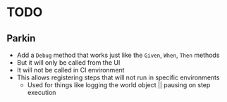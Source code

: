 # TODO

## Parkin
* Add a `Debug` method that works just like the `Given`, `When`, `Then` methods
* But it will only be called from the UI
* It will not be called in CI environment
* This allows registering steps that will not run in specific environments
  * Used for things like logging the world object || pausing on step execution 